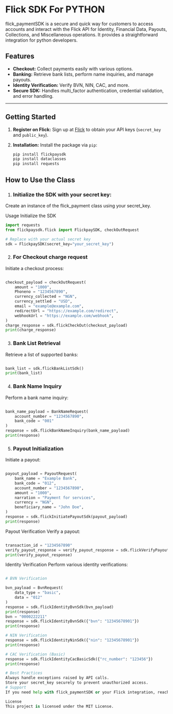 # Flick SDK For PYTHON

flick_paymentSDK is a secure and quick way for customers to access accounts and interact with the Flick API for Identity, Financial Data, Payouts, Collections, and Miscellaneous operations. It provides a straightforward integration for python developers.

## Features

- **Checkout:** Collect payments easily with various options.
- **Banking:** Retrieve bank lists, perform name inquiries, and manage payouts.
- **Identity Verification:** Verify BVN, NIN, CAC, and more.
- **Secure SDK:** Handles multi_factor authentication, credential validation, and error handling.

---

## Getting Started

1. **Register on Flick:**
   Sign up at [Flick](https://merchant.getflick.co/) to obtain your API keys (`secret_key` and `public_key`).

2. **Installation:**
   Install the package via `pip`:

   ```bash
   pip install flickpaysdk
   pip install dataclasses 
   pip install requests
   ```
## How to Use the Class
1. ### Initialize the SDK with your secret key:
Create an instance of the flick_payment class using your secret_key.

Usage
Initialize the SDK

```python
import requests
from flickpaysdk.flick import FlickpaySDK, checkOutRequest

# Replace with your actual secret key
sdk = FlickpaySDK(secret_key="your_secret_key")
```

2. ### For Checkout charge request
Initiate a checkout process:

```python

checkout_payload = checkOutRequest(
    amount = "1000",
    Phoneno = "1234567890",
    currency_collected = "NGN",
    currency_settled = "USD",
    email = "example@example.com",
    redirectUrl = "https://example.com/redirect",
    webhookUrl = "https://example.com/webhook",
)
charge_response = sdk.flickCheckOut(checkout_payload) 
print(charge_response)
```

3. ### Bank List Retrieval
Retrieve a list of supported banks:

```python

bank_list = sdk.flickBankListSdk()
print(bank_list)
```

4. ### Bank Name Inquiry
Perform a bank name inquiry:


```python

bank_name_payload = BankNameRequest(
    account_number = "1234567890",
    bank_code = "001"
)
response = sdk.flickBankNameInquiry(bank_name_payload)
print(response)
```

5. ### Payout Initialization
Initiate a payout:

```python

payout_payload = PayoutRequest(
    bank_name = "Example Bank",
    bank_code = "012",
    account_number = "1234567890",
    amount = "1000",
    narration = "Payment for services",
    currency = "NGN",
    beneficiary_name = "John Doe",
)
response = sdk.flickInitiatePayoutSdk(payout_payload)
print(response)
```

Payout Verification
Verify a payout:

```python

transaction_id = "1234567890"
verify_payout_response = verify_payout_response = sdk.flickVerifyPayoutSdk(transaction_id)
print(verify_payout_response)
```

Identity Verification
Perform various identity verifications:

```python

# BVN Verification

bvn_payload = BvnRequest(
    data_type = "basic",
    data = "012"
)
response = sdk.flickIdentityBvnSdk(bvn_payload)
print(response)
bvn = "0000222211"
response = sdk.flickIdentityBvnSdk({"bvn": "12345678901"})
print(response)

# NIN Verification
response = sdk.flickIdentityNinSdk({"nin": "12345678901"})
print(response)

# CAC Verification (Basic)
response = sdk.flickIdentityCacBasicSdk({"rc_number": "123456"})
print(response)

# Best Practices
Always handle exceptions raised by API calls.
Store your secret_key securely to prevent unauthorized access.
# Support
If you need help with flick_paymentSDK or your Flick integration, reach out to support@getflick.app or join our Slack channel.

License
This project is licensed under the MIT License.
```
